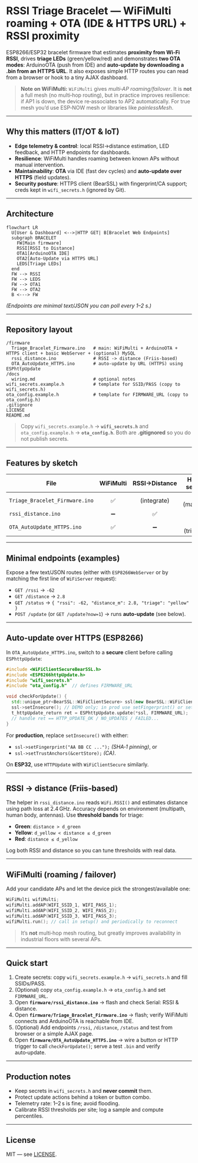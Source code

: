 # RSSI Triage Bracelet — WiFiMulti roaming + OTA (IDE & HTTPS URL) + RSSI proximity

ESP8266/ESP32 bracelet firmware that estimates **proximity from Wi‑Fi RSSI**, drives **triage LEDs** (green/yellow/red) and demonstrates **two OTA modes**: ArduinoOTA (push from IDE) and **auto‑update by downloading a .bin from an HTTPS URL**. It also exposes simple HTTP routes you can read from a browser or hook to a tiny AJAX dashboard.

> **Note on WiFiMulti:** `WiFiMulti` gives *multi‑AP roaming/failover*. It is **not** a full mesh (no multi‑hop routing), but in practice improves resilience: if AP1 is down, the device re‑associates to AP2 automatically. For true mesh you’d use ESP‑NOW mesh or libraries like *painlessMesh*.

---

## Why this matters (IT/OT & IoT)

- **Edge telemetry & control**: local RSSI→distance estimation, LED feedback, and HTTP endpoints for dashboards.  
- **Resilience**: WiFiMulti handles roaming between known APs without manual intervention.  
- **Maintainability**: **OTA** via IDE (fast dev cycles) and **auto‑update over HTTPS** (field updates).  
- **Security posture**: HTTPS client (BearSSL) with fingerprint/CA support; creds kept in `wifi_secrets.h` (ignored by Git).

---

## Architecture

```mermaid
flowchart LR
  U[User & Dashboard] <-->|HTTP GET| B[Bracelet Web Endpoints]
  subgraph BRACELET
    FW[Main firmware]
    RSSI[RSSI to Distance]
    OTA1[ArduinoOTA IDE]
    OTA2[Auto-Update via HTTPS URL]
    LEDS[Triage LEDs]
  end
  FW --> RSSI
  FW --> LEDS
  FW --> OTA1
  FW --> OTA2
  B <---> FW
```
*(Endpoints are minimal text/JSON you can poll every 1–2 s.)*

---

## Repository layout

```
/firmware
  Triage_Bracelet_Firmware.ino   # main: WiFiMulti + ArduinoOTA + HTTPS client + basic WebServer + (optional) MySQL
  rssi_distance.ino              # RSSI -> distance (Friis-based)
  OTA_AutoUpdate_HTTPS.ino       # auto-update by URL (HTTPS) using ESPhttpUpdate
/docs
  wiring.md                      # optional notes
wifi_secrets.example.h           # template for SSID/PASS (copy to wifi_secrets.h)
ota_config.example.h             # template for FIRMWARE_URL (copy to ota_config.h)
.gitignore
LICENSE
README.md
```

> Copy `wifi_secrets.example.h` → **`wifi_secrets.h`** and `ota_config.example.h` → **`ota_config.h`**. Both are **.gitignored** so you do not publish secrets.

---

## Features by sketch

| File                            | WiFiMulti | RSSI→Distance | HTTP server | ArduinoOTA (IDE) | Auto‑update by URL | HTTPS/TLS |
|--------------------------------|:---------:|:-------------:|:-----------:|:----------------:|:------------------:|:---------:|
| `Triage_Bracelet_Firmware.ino` | ✅        | (integrate)   | ✅ (manual) | ✅               | ➖                 | ✅ (BearSSL) |
| `rssi_distance.ino`            | ➖        | ✅            | ➖          | ➖               | ➖                 | ➖        |
| `OTA_AutoUpdate_HTTPS.ino`     | ✅        | ➖            | ✅ (trigger)| ➖               | ✅                | ✅ (secure client) |

---

## Minimal endpoints (examples)

Expose a few text/JSON routes (either with `ESP8266WebServer` or by matching the first line of `WiFiServer` request):

- `GET /rssi` → `-62`  
- `GET /distance` → `2.8`  
- `GET /status` → `{ "rssi": -62, "distance_m": 2.8, "triage": "yellow" }`  
- `POST /update` (or `GET /update?now=1`) → runs **auto‑update** (see below).

---

## Auto‑update over **HTTPS** (ESP8266)

In `OTA_AutoUpdate_HTTPS.ino`, switch to a **secure** client before calling `ESPhttpUpdate`:

```cpp
#include <WiFiClientSecureBearSSL.h>
#include <ESP8266httpUpdate.h>
#include "wifi_secrets.h"
#include "ota_config.h"  // defines FIRMWARE_URL

void checkForUpdate() {
  std::unique_ptr<BearSSL::WiFiClientSecure> ssl(new BearSSL::WiFiClientSecure);
  ssl->setInsecure(); // DEMO only; in prod use setFingerprint() or setTrustAnchors()
  t_httpUpdate_return ret = ESPhttpUpdate.update(*ssl, FIRMWARE_URL);
  // handle ret == HTTP_UPDATE_OK / NO_UPDATES / FAILED...
}
```

For **production**, replace `setInsecure()` with either:
- `ssl->setFingerprint("AA BB CC ...");` *(SHA‑1 pinning)*, or
- `ssl->setTrustAnchors(&certStore);` *(CA)*.

On **ESP32**, use `HTTPUpdate` with `WiFiClientSecure` similarly.

---

## RSSI → distance (Friis‑based)

The helper in `rssi_distance.ino` reads `WiFi.RSSI()` and estimates distance using path loss at 2.4 GHz. Accuracy depends on environment (multipath, human body, antennas). Use **threshold bands** for triage:

- **Green**: `distance > d_green`  
- **Yellow**: `d_yellow < distance ≤ d_green`  
- **Red**: `distance ≤ d_yellow`

Log both RSSI and distance so you can tune thresholds with real data.

---

## WiFiMulti (roaming / failover)

Add your candidate APs and let the device pick the strongest/available one:

```cpp
WiFiMulti wifiMulti;
wifiMulti.addAP(WIFI_SSID_1, WIFI_PASS_1);
wifiMulti.addAP(WIFI_SSID_2, WIFI_PASS_2);
wifiMulti.addAP(WIFI_SSID_3, WIFI_PASS_3);
wifiMulti.run(); // call in setup() and periodically to reconnect
```

> It’s **not** multi‑hop mesh routing, but greatly improves availability in industrial floors with several APs.

---

## Quick start

1. Create secrets: copy `wifi_secrets.example.h` → `wifi_secrets.h` and fill SSIDs/PASS.  
2. (Optional) copy `ota_config.example.h` → `ota_config.h` and set `FIRMWARE_URL`.  
3. Open **`firmware/rssi_distance.ino`** → flash and check Serial: RSSI & distance.  
4. Open **`firmware/Triage_Bracelet_Firmware.ino`** → flash; verify WiFiMulti connects and ArduinoOTA is reachable from IDE.  
5. (Optional) Add endpoints `/rssi`, `/distance`, `/status` and test from browser or a simple AJAX page.  
6. Open **`firmware/OTA_AutoUpdate_HTTPS.ino`** → wire a button or HTTP trigger to call `checkForUpdate()`; serve a test `.bin` and verify auto‑update.

---

## Production notes

- Keep secrets in `wifi_secrets.h` and **never commit** them.  
- Protect update actions behind a token or button combo.  
- Telemetry rate: 1–2 s is fine; avoid flooding.  
- Calibrate RSSI thresholds per site; log a sample and compute percentiles.  

---

## License

MIT — see [LICENSE](LICENSE).